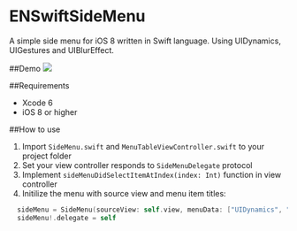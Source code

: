 ENSwiftSideMenu
===============

A simple side menu for iOS 8 written in Swift language. Using UIDynamics, UIGestures and UIBlurEffect.

##Demo
![](http://i.imgur.com/U5gvMTN.gif)

##Requirements
* Xcode 6
* iOS 8 or higher

##How to use
1. Import `SideMenu.swift` and `MenuTableViewController.swift` to your project folder
2. Set your view controller responds to `SideMenuDelegate` protocol
3. Implement `sideMenuDidSelectItemAtIndex(index: Int)` function in view controller
4. Initilize the menu with source view and menu item titles:
```swift
  sideMenu = SideMenu(sourceView: self.view, menuData: ["UIDynamics", "UIGestures", "UIBlurEffect"])
  sideMenu!.delegate = self
```
